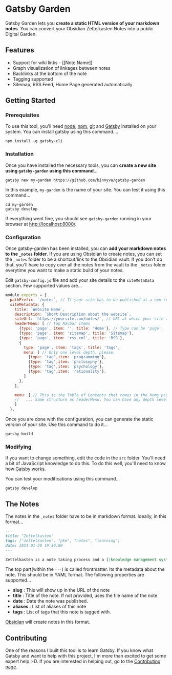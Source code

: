 # Gatsby Garden

Gatsby Garden lets you **create a static HTML version of your markdown notes**. You can convert your Obsidian Zettelkasten Notes into a public Digital Garden.

## Features

- Support for wiki links - \[\[Note Name\]\]
- Graph visualization of linkages between notes
- Backlinks at the bottom of the note
- Tagging supported
- Sitemap, RSS Feed, Home Page generated automatically

## Getting Started

### Prerequisites

To use this tool, you'll need [node](https://nodejs.org/en/download/), [npm](https://www.npmjs.com/get-npm), [git](https://git-scm.com/downloads) and [Gatsby](https://www.gatsbyjs.com/docs/tutorial/part-zero/) installed on your system. You can install gatsby using this command....

```
npm install -g gatsby-cli
```

### Installation

Once you have installed the necessary tools, you can **create a new site using `gatsby-garden` using this command**...

```
gatsby new my-garden https://github.com/binnyva/gatsby-garden
```

In this example, `my-garden` is the name of your site. You can test it using this command...

```
cd my-garden
gatsby develop
```

If everything went fine, you should see `gatsby-garden` running in your browser at <http://localhost:8000/>.

### Configuration

Once gatsby-garden has been installed, you can **add your markdown notes to the `_notes` folder**. If you are using Obsidian to create notes, you can set the `_notes` folder to be a shortcut/link to the Obsidian vault. If you don't do that, you'll have to copy over all the notes from the vault to the `_notes` folder everytime you want to make a static build of your notes.

Edit `gatsby-config.js` file and add your site details to the `siteMetaData` section. Few supported values are...

```js
module.exports = {
  pathPrefix: `/notes`, // If your site has to be published at a non-root location, use this to specify the base folder. You'll see this in effect ONLY when you build the site with the 'gatsby build --prefix-paths' command. See <https://www.gatsbyjs.com/docs/how-to/previews-deploys-hosting/path-prefix/> for more details.
  siteMetadata: {
    title: `Website Name`,
    description: `Short Description about the website`,
    siteUrl: `https://yoursite.com/notes/`, // URL at which your site will be published
    headerMenu: [ // Top Navbar items
      {type: 'page', item: '', title: 'Home'}, // Type can be 'page', 'note', 'tag', or 'link'
      {type: 'page', item: 'sitemap', title: 'Sitemap'},
      {type: 'page', item: 'rss.xml', title: 'RSS'},
      {
        type: 'page', item: 'tags', title: 'Tags',
        menu: [ // Only one level depth, please.
          {type: 'tag',item: 'programming'},
          {type: 'tag',item: 'philosophy'},
          {type: 'tag',item: 'psychology'},
          {type: 'tag',item: 'rationality'},
        ]
      },
    ],

    menu: [ // This is the Table of Contents that comes in the home page if a homeNote is not specified. It can be much longer than the header menu.
    //   ... Same structure as headerMenu. You can have any depth level - multiple menus can be nested.
    ]
  },
```

Once you are done with the configuration, you can generate the static version of your site. Use this command to do it...

```
gatsby build
```

### Modifying

If you want to change something, edit the code in the `src` folder. You'll need a bit of JavaScript knowledge to do this. To do this well, you'll need to know how [Gatsby works](https://www.gatsbyjs.com/docs/tutorial/).

You can test your modifications using this command...

```
gatsby develop
```

## The Notes

The notes in the `_notes` folder have to be in markdown format. Ideally, in this format...

```markdown
---
title: "Zettelkasten"
tags: ["zettelkasten", "pkm", "notes", "learning"]
date: 2021-01-20 19:30:00
---

Zettelkasten is a note taking process and a [[knowledge management system]].
```

The top part(within the `---`) is called frontmatter. Its the metadata about the note. This should be in YAML format. The following properties are supported...

- **slug** : This will show up in the URL of the note
- **title** : Title of the note. If not provided, uses the file name of the note
- **date** : Date the note was published.
- **aliases** : List of aliases of this note
- **tags** : List of tags that this note is tagged with.

[Obsidian](https://obsidian.md/) will create notes in this format.

## Contributing

One of the reasons I built this tool is to learn Gatsby. If you know what Gatsby and want to help with this project, I'm more than excited to get some expert help :-D. If you are interested in helping out, go to the [Contributing page](https://github.com/binnyva/gatsby-garden/blob/master/CONTRIBUTING.md).

<!-- ## Other Tools

Other Tools to Generate Static Sites from Obsidian Notes...

### Gatsby

- <https://github.com/johno/digital-garden>
- <https://github.com/mathieudutour/gatsby-digital-garden>
- <https://www.gatsbyjs.com/plugins/@westegg/gatsby-theme-digital-garden/>
- <https://www.gatsbyjs.com/plugins/gatsby-theme-networked-thought/>
- <https://www.gatsbyjs.com/plugins/gatsby-theme-garden/>
- <https://www.gatsbyjs.com/plugins/@maiertech/gatsby-theme-digital-garden/>

### Others

- <https://github.com/binyamin/eleventy-garden>
- <https://github.com/maximevaillancourt/digital-garden-jekyll-template>
 -->